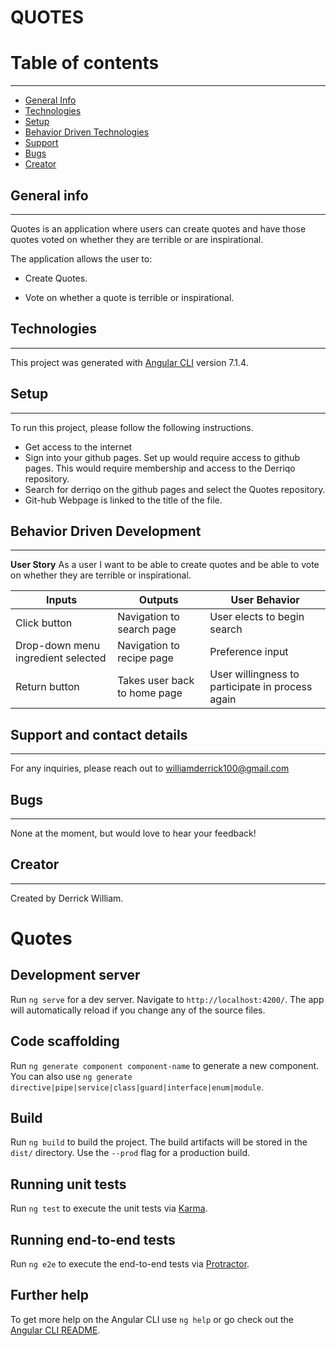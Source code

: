 # QUOTES


# Table of contents
***
* [General Info](#General-Info)
* [Technologies](#Technologies)
* [Setup](#Setup)
* [Behavior Driven Technologies](#Behaviour-Driven-Technologies)
* [Support](#Support)
* [Bugs](#Bugs)
* [Creator](#Creator)


## General info
---
Quotes is an application where users can create quotes and have those quotes voted on whether they are terrible or are inspirational.

The application allows the user to:

* Create Quotes.

* Vote on whether a quote is terrible or inspirational.


## Technologies
---
This project was generated with [Angular CLI](https://github.com/angular/angular-cli) version 7.1.4.

## Setup
---
To run this project, please follow the following instructions.
-   Get access to the internet
-   Sign into your github pages. Set up would require access to github pages. This would require membership and access to the Derriqo repository.
-   Search for derriqo on the github pages and select the Quotes repository.
-   Git-hub Webpage is linked to the title of the file.

## Behavior Driven Development
---

**User Story**
As a user I want to be able to create quotes and be able to vote on whether they are terrible or inspirational.

| Inputs|Outputs|User Behavior|
|-------|-------|-------------|
| Click button    |  Navigation to search page | User elects to begin search |
| Drop-down menu ingredient selected | Navigation to recipe page | Preference input |
| Return button         |   Takes user back to home page| User willingness to participate in process again|



## Support and contact details
---
For any inquiries, please reach out to williamderrick100@gmail.com

## Bugs
---
None at the moment, but would love to hear your feedback!

## Creator
---

Created by Derrick William.


# Quotes



## Development server

Run `ng serve` for a dev server. Navigate to `http://localhost:4200/`. The app will automatically reload if you change any of the source files.

## Code scaffolding

Run `ng generate component component-name` to generate a new component. You can also use `ng generate directive|pipe|service|class|guard|interface|enum|module`.

## Build

Run `ng build` to build the project. The build artifacts will be stored in the `dist/` directory. Use the `--prod` flag for a production build.

## Running unit tests

Run `ng test` to execute the unit tests via [Karma](https://karma-runner.github.io).

## Running end-to-end tests

Run `ng e2e` to execute the end-to-end tests via [Protractor](http://www.protractortest.org/).

## Further help

To get more help on the Angular CLI use `ng help` or go check out the [Angular CLI README](https://github.com/angular/angular-cli/blob/master/README.md).
